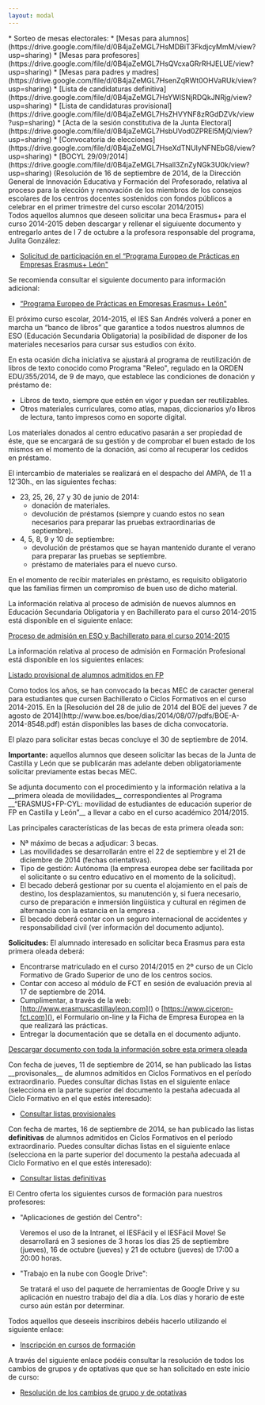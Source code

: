 ```yaml
---
layout: modal
---
```





<div id="eleccionesConsejoEscolar-2014" markdown="1">
* Sorteo de mesas electorales:
  * [Mesas para alumnos](https://drive.google.com/file/d/0B4jaZeMGL7HsMDBiT3FkdjcyMmM/view?usp=sharing)
  * [Mesas para profesores](https://drive.google.com/file/d/0B4jaZeMGL7HsQVcxaGRrRHJELUE/view?usp=sharing)
  * [Mesas para padres y madres](https://drive.google.com/file/d/0B4jaZeMGL7HsenZqRWt0OHVaRUk/view?usp=sharing)
* [Lista de candidaturas definitiva](https://drive.google.com/file/d/0B4jaZeMGL7HsYWlSNjRDQkJNRjg/view?usp=sharing)
* [Lista de candidaturas provisional](https://drive.google.com/file/d/0B4jaZeMGL7HsZHVYNF8zRGdDZVk/view?usp=sharing)
* [Acta de la sesión constitutiva de la Junta Electoral](https://drive.google.com/file/d/0B4jaZeMGL7HsbUVod0ZPREl5MjQ/view?usp=sharing)
* [Convocatoria de elecciones](https://drive.google.com/file/d/0B4jaZeMGL7HseXdTNUIyNFNEbG8/view?usp=sharing)
* [BOCYL 29/09/2014](https://drive.google.com/file/d/0B4jaZeMGL7Hsall3ZnZyNGk3U0k/view?usp=sharing) (Resolución de 16 de septiembre de 2014, de la Dirección General de Innovación Educativa y Formación del Profesorado, relativa al proceso para la elección y renovación de los miembros de los consejos escolares de los centros docentes sostenidos con fondos públicos a celebrar en el primer trimestre del curso escolar 2014/2015)
</div>



<div id="erasmusSolicitud-2014" markdown="1">
Todos aquellos alumnos que deseen solicitar una beca Erasmus+ para el curso 2014-2015 deben descargar y rellenar el siguiuente documento y entregarlo antes de l 7 de octubre a la profesora responsable del programa, Julita González:

* [Solicitud de participación en el “Programa Europeo de Prácticas en Empresas Erasmus+ León"](https://drive.google.com/file/d/0B4jaZeMGL7HsS2Q3dEpNZDFMMnZjdGt4NTlwTUdubzFCZHJz/view?usp=sharing)

Se recomienda consultar el siguiente documento para información adicional:

* [“Programa Europeo de Prácticas en Empresas Erasmus+ León"](https://drive.google.com/file/d/0B4jaZeMGL7HsLUNwQzVzb1lERks4VXlLWWtzR1Y2R3Q0NEFN/view?usp=sharing)
</div>




<div id="releo-2014" markdown="1">
El próximo curso escolar, 2014-2015, el IES San Andrés volverá a poner en marcha un “banco de libros” que garantice a todos nuestros alumnos de ESO (Educación Secundaria Obligatoria) la posibilidad de disponer de los materiales necesarios para cursar sus estudios con éxito.

En esta ocasión dicha iniciativa se ajustará al programa de reutilización de libros de texto conocido como Programa "Releo", regulado en la ORDEN EDU/355/2014, de 9 de mayo, que establece las condiciones de donación y préstamo de:

* Libros de texto, siempre que estén en vigor y puedan ser reutilizables.
* Otros materiales curriculares, como atlas, mapas, diccionarios y/o libros de lectura, tanto impresos como en soporte digital.

Los materiales donados al centro educativo pasarán a ser propiedad de éste, que se encargará de su gestión y de comprobar el buen estado de los mismos en el momento de la donación, así como al recuperar los cedidos en préstamo.

El intercambio de materiales se realizará en el despacho del AMPA, de 11 a 12’30h., en las siguientes fechas:

* 23, 25, 26, 27 y 30 de junio de 2014:
  * donación de materiales.
  * devolución de préstamos (siempre y cuando estos no sean necesarios para preparar las pruebas extraordinarias de septiembre).
* 4, 5, 8, 9 y 10 de septiembre:
  * devolución de préstamos que se hayan mantenido durante el verano para preparar las pruebas se septiembre.
  * préstamo de materiales para el nuevo curso.

En el momento de recibir materiales en préstamo, es requisito obligatorio que las familias firmen un compromiso de buen uso de dicho material.
</div>




<div id="admision-2014" markdown="1">
La información relativa al proceso de admisión de nuevos alumnos en Educación Secundaria Obligatoria y en Bachillerato para el curso 2014-2015 está disponible en el siguiente enlace:

[Proceso de admisión en ESO y Bachillerato para el curso 2014-2015](/paginas/general/admision20142015/)

La información relativa al proceso de admisión en Formación Profesional está disponible en los siguientes enlaces:

[Listado provisional de alumnos admitidos en FP](https://6270dac08034eb261a315b389159e8ad45c7b93d.googledrive.com/host/0BwMgXZ83HVDlSW9UM0RERl9xYzg/)
</div>




<div id="becasmec-2014" markdown="1">
Como todos los años, se han convocado la becas MEC de caracter general para estudiantes que cursen Bachillerato o Ciclos Formativos en el curso 2014-2015. En la [Resolución del 28 de julio de 2014 del BOE del jueves 7 de agosto de 2014](http://www.boe.es/boe/dias/2014/08/07/pdfs/BOE-A-2014-8548.pdf) están disponibles las bases de dicha convocatoria.

El plazo para solicitar estas becas concluye el 30 de septiembre de 2014.

__Importante:__ aquellos alumnos que deseen solicitar las becas de la Junta de Castilla y León que se publicarán mas adelante deben obligatoriamente solicitar previamente estas becas MEC.
</div>



<div id="eramusPrimeraOleada-2014" markdown="1">
Se adjunta documento con el procedimiento y la información relativa a la __primera oleada de movilidades__ correspondientes al Programa __“ERASMUS+FP-CYL: movilidad de estudiantes de educación superior de FP en Castilla y León”__ a llevar a cabo en el curso académico 2014/2015.

Las principales características de las becas de esta primera oleada son:

* Nª máximo de becas a adjudicar: 3 becas.
* Las movilidades se desarrollarán entre el 22 de septiembre y el 21 de diciembre de 2014 (fechas orientativas).
* Tipo de gestión: Autónoma (la empresa europea debe ser facilitada por el solicitante o su centro educativo en el momento de la solicitud).
* El becado deberá gestionar por su cuenta el alojamiento en el país de destino, los desplazamientos, su manutención y, si fuera necesario, curso de preparación e inmersión lingüística y cultural en régimen de alternancia con la estancia en la empresa .
* El becado deberá contar con un seguro internacional de accidentes y responsabilidad civil (ver información del documento adjunto).
 

__Solicitudes:__ El alumnado interesado en solicitar beca Erasmus para esta primera oleada deberá:

* Encontrarse matriculado en el curso 2014/2015 en 2º curso de un Ciclo Formativo de Grado Superior de uno de los centros socios.
* Contar con acceso al módulo de FCT en sesión de evaluación previa al 17 de septiembre de 2014.
* Cumplimentar, a través de la web: [http://www.erasmuscastillayleon.com]() o [https://www.ciceron-fct.com](), el Formulario on-line y la Ficha de Empresa Europea en la que realizará las prácticas.
* Entregar la documentación que se detalla en el documento adjunto.

[Descargar documento con toda la información sobre esta primera oleada](https://drive.google.com/open?id=0B4jaZeMGL7HseEZXMXpmRkp3NEk&authuser=0)
</div>




<div id="admisionFP-2014" markdown="1">
Con fecha de jueves, 11 de septiembre de 2014, se han publicado las listas __provisonales__ de alumnos admitidos en Ciclos Formativos en el período extraordinario. Puedes consultar dichas listas en el siguiente enlace (selecciona en la parte superior del documento la pestaña adecuada al Ciclo Formativo en el que estés interesado):

* [Consultar listas provisionales](https://docs.google.com/spreadsheets/d/1iIFjidXr4zB6o8qsA4kfyXS8487Q2Uda5T_020xLWPI/pubhtml)

Con fecha de martes, 16 de septiembre de 2014, se han publicado las listas __definitivas__ de alumnos admitidos en Ciclos Formativos en el período extraordinario. Puedes consultar dichas listas en el siguiente enlace (selecciona en la parte superior del documento la pestaña adecuada al Ciclo Formativo en el que estés interesado):

* [Consultar listas definitivas](https://docs.google.com/spreadsheets/d/1Yf9hDmG1e2ZTK8qwmOkqxox0GqtH1SI0Kud7we0PluA/pubhtml)
</div>



<div id="inscripcionCursos-2014" markdown="1">
El Centro oferta los siguientes cursos de formación para nuestros profesores:

* "Aplicaciones de gestión del Centro":
  
  Veremos el uso de la Intranet, el IESFácil y el IESFácil Move! Se desarrollará en 3 sesiones de 3 horas los días 25 de septiembre (jueves), 16 de octubre (jueves) y 21 de octubre (jueves) de 17:00 a 20:00 horas.

* "Trabajo en la nube con Google Drive":

  Se tratará el uso del paquete de herramientas de Google Drive y su aplicación en nuestro trabajo del día a día. Los días y horario de este curso aún están por determinar.

Todos aquellos que deseeis inscribiros debéis hacerlo utilizando el siguiente enlace:

* [Inscripción en cursos de formación](https://podio.com/webforms/9422259/692332)
</div>


<div id="resolucionCambiosGrupos-2014" markdown="1">
A través del siguiente enlace podéis consultar la resolución de todos los cambios de grupos y de optativas que que se han solicitado en este inicio de curso:

* [Resolución de los cambios de grupo y de optativas](https://drive.google.com/file/d/0B4jaZeMGL7HsckZ5MF81aGFlM1E/view?usp=sharing)
</div>

